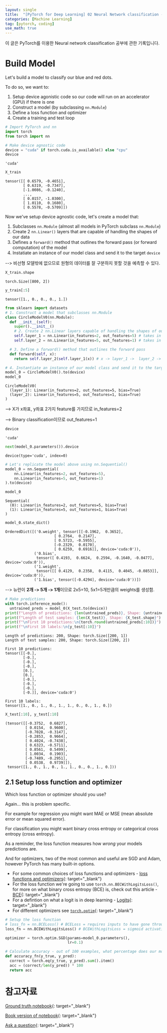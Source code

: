 ```yaml
---
layout: single
title:  "[PyTorch for Deep Learning] 02 Neural Network classification - 2. Build Model"
categories: [Machine Learning]
tag: [pytorch, coding]
use_math: true
---
```


이 글은 PyTorch를 이용한 Neural network classification 공부에 관한 기록입니다.


# Build Model

Let's build a model to classify our blue and red dots.

To do so, we want to:
1. Setup device agonistic code so our code will run on an accelerator (GPU) if there is one
2. Construct a model (by subclassing `nn.Module`)
3. Define a loss function and optimizer
4. Create a training and test loop


```python
# Import PyTorch and nn
import torch
from torch import nn

# Make device agnostic code
device = "cuda" if torch.cuda.is_available() else "cpu"
device
```




    'cuda'




```python
X_train
```




    tensor([[ 0.6579, -0.4651],
            [ 0.6319, -0.7347],
            [-1.0086, -0.1240],
            ...,
            [ 0.0157, -1.0300],
            [ 1.0110,  0.1680],
            [ 0.5578, -0.5709]])



Now we've setup device agnostic code, let's create a model that:

1. Subclasses `nn.Module` (almost all models in PyTorch subclass `nn.Module`)
2. Create 2 `nn.Linear()` layers that are capable of handling the shapes of our data
3. Defines a `forward()` method that outlines the forward pass (or forward computation) of the model
4. Instatiate an instance of our model class and send it to the target `device`

--> 비선형 모델밖에 없으므로 원형의 데이터를 잘 구분하지 못할 것을 예측할 수 있다.

```python
X_train.shape
```




    torch.Size([800, 2])




```python
y_train[:5]
```




    tensor([1., 0., 0., 0., 1.])




```python
from sklearn import datasets
# 1. Construct a model that subclasses nn.Module
class CircleModelV0(nn.Module):
  def __init__(self):
    super().__init__()
    # 2. Create 2 nn.Linear layers capable of handling the shapes of our data
    self.layer_1 = nn.Linear(in_features=2, out_features=5) # takes in 2 features and upscales to 5 features 
    self.layer_2 = nn.Linear(in_features=5, out_features=1) # takes in 5 features from previous layer and outputs a single feature (same shape as y)

  # 3. Define a forward() method that outlines the forward pass
  def forward(self, x):
    return self.layer_2(self.layer_1(x)) # x -> layer_1 ->  layer_2 -> output

# 4. Instantiate an instance of our model class and send it to the target device
model_0 = CircleModelV0().to(device)
model_0
```




    CircleModelV0(
      (layer_1): Linear(in_features=2, out_features=5, bias=True)
      (layer_2): Linear(in_features=5, out_features=1, bias=True)
    )

--> X가 x좌표, y좌표 2가지 feature를 가지므로 in_features=2

--> Binary classification이므로 out_features=1


```python
device
```




    'cuda'




```python
next(model_0.parameters()).device
```




    device(type='cuda', index=0)




```python
# Let's replicate the model above using nn.Sequential()
model_0 = nn.Sequential(
    nn.Linear(in_features=2, out_features=5),
    nn.Linear(in_features=5, out_features=1)
).to(device)

model_0
```




    Sequential(
      (0): Linear(in_features=2, out_features=5, bias=True)
      (1): Linear(in_features=5, out_features=1, bias=True)
    )




```python
model_0.state_dict()
```




    OrderedDict([('0.weight', tensor([[-0.1962,  0.3652],
                          [ 0.2764,  0.2147],
                          [ 0.5723, -0.5955],
                          [-0.2329,  0.0170],
                          [ 0.6259,  0.6916]], device='cuda:0')),
                 ('0.bias',
                  tensor([ 0.4193,  0.6624,  0.2594, -0.1640, -0.0477], device='cuda:0')),
                 ('1.weight',
                  tensor([[ 0.4129,  0.2358,  0.4115,  0.4045, -0.0853]], device='cuda:0')),
                 ('1.bias', tensor([-0.4294], device='cuda:0'))])


--> 뉴런이 **2개 -> 5개 -> 1개**이므로 2x5=10, 5x1=5개만큼의 weights를 생성함.


```python
# Make predictions
with torch.inference_mode():
  untrained_preds = model_0(X_test.to(device))
print(f"Length of predictions: {len(untrained_preds)}, Shape: {untrained_preds.shape}")
print(f"Length of test samples: {len(X_test)}, Shape: {X_test.shape}")
print(f"\nFirst 10 predictions:\n{torch.round(untrained_preds[:10])}")
print(f"\nFirst 10 labels:\n{y_test[:10]}")
```

    Length of predictions: 200, Shape: torch.Size([200, 1])
    Length of test samples: 200, Shape: torch.Size([200, 2])
    
    First 10 predictions:
    tensor([[-0.],
            [-0.],
            [-0.],
            [-0.],
            [0.],
            [0.],
            [-0.],
            [-0.],
            [-0.],
            [-0.]], device='cuda:0')
    
    First 10 labels:
    tensor([1., 0., 1., 0., 1., 1., 0., 0., 1., 0.])



```python
X_test[:10], y_test[:10]
```




    (tensor([[-0.3752,  0.6827],
             [ 0.0154,  0.9600],
             [-0.7028, -0.3147],
             [-0.2853,  0.9664],
             [ 0.4024, -0.7438],
             [ 0.6323, -0.5711],
             [ 0.8561,  0.5499],
             [ 1.0034,  0.1903],
             [-0.7489, -0.2951],
             [ 0.0538,  0.9739]]),
     tensor([1., 0., 1., 0., 1., 1., 0., 0., 1., 0.]))



## 2.1 Setup loss function and optimizer

Which loss function or optimizer should you use?

Again... this is problem specific.

For example for regression you might want MAE or MSE (mean absolute error or mean squared error).

For classification you might want binary cross entropy or categorical cross entropy (cross entropy).

As a reminder, the loss function measures how *wrong* your models predictions are.

And for optimizers, two of the most common and useful are SGD and Adam, however PyTorch has many built-in options.

* For some common choices of loss functions and optimizers - [loss functions and optimizers](https://www.learnpytorch.io/02_pytorch_classification/#21-setup-loss-function-and-optimizer){: target="_blank"}
* For the loss function we're going to use `torch.nn.BECWithLogitsLoss()`, for more on what binary cross entropy (BCE) is, check out this article - [BCE](https://towardsdatascience.com/understanding-binary-cross-entropy-log-loss-a-visual-explanation-a3ac6025181a){: target="_blank"}
* For a defintion on what a logit is in deep learning - [Logits](https://stackoverflow.com/a/52111173/7900723){: target="_blank"}
* For different optimizers see [`torch.optim`](https://stackoverflow.com/a/52111173/7900723){: target="_blank"}


```python
# Setup the loss function
# loss_fn = nn.BCELoss() # BCELoss = requires inputs to have gone through the sigmoid activation function prior to input to BCELoss
loss_fn = nn.BCEWithLogitsLoss() # BCEWithLogitsLoss = sigmoid activation function built-in

optimizer = torch.optim.SGD(params=model_0.parameters(),
                            lr=0.1)
```


```python
# Calculate accuracy - out of 100 examples, what percentage does our model get right? 
def accuracy_fn(y_true, y_pred):
  correct = torch.eq(y_true, y_pred).sum().item() 
  acc = (correct/len(y_pred)) * 100
  return acc
```

# 참고자료

[Ground truth notebook](https://github.com/mrdbourke/pytorch-deep-learning/blob/main/02_pytorch_classification.ipynb){: target="_blank"}

[Book version of notebook](https://www.learnpytorch.io/02_pytorch_classification/){: target="_blank"}

[Ask a question](https://github.com/mrdbourke/pytorch-deep-learning/discussions){: target="_blank"}